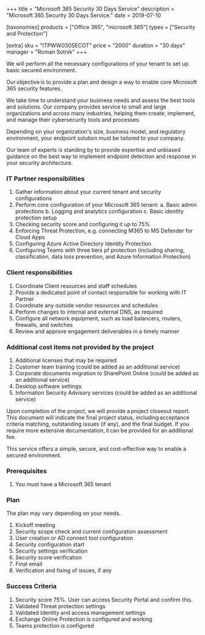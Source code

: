 +++
title = "Microsoft 365 Security 30 Days Service"
description = "Microsoft 365 Security 30 Days Service."
date = 2019-07-10

[taxonomies]
products = ["Office 365", "microsoft 365"]
types = ["Security and Protection"]

[extra]
sku = "ITPWW030SECOT"
price = "2000"
duration = "30 days"
manager = "Roman Sotnik"
+++

We will perform all the necessary configurations of your tenant to set up basic secured environment.  

Our objective is to provide a plan and design a way to enable core Microsoft 365 security features.  

We take time to understand your business needs and assess the best tools and solutions. Our company provides service to small and large organizations and across many industries, helping them create, implement, and manage their cybersecurity tools and processes. 

Depending on your organization's size, business model, and regulatory environment, your endpoint solution must be tailored to your company. 

Our team of experts is standing by to provide expertise and unbiased guidance on the best way to implement endpoint detection and response in your security architecture. 

### IT Partner responsibilities

1. Gather information about your current tenant and security configurations 
2. Perform core configuration of your Microsoft 365 tenant: 
	a. Basic admin protections 
	b. Logging and analytics configuration 
	c. Basic identity protection setup
3. Checking security score and configuring it up to 75% 
4. Enforcing Threat Protection, e.g. connecting M365 to MS Defender for Cloud Apps 
5. Configuring Azure Active Directory Identity Protection 
6. Configuring Teams with three tiers pf protection (including sharing, classification, data loss prevention, and Azure Information Protection) 

### Client responsibilities

1.  Coordinate Client resources and staff schedules
2.  Provide a dedicated point of contact responsible for working with IT Partner
3.  Coordinate any outside vendor resources and schedules
4.  Perform changes to internal and external DNS, as required
5.  Configure all network equipment, such as load balancers, routers, firewalls, and switches
6.  Review and approve engagement deliverables in a timely manner

### Additional cost items not provided by the project

1. Additional licenses that may be required
2. Customer team training (could be added as an additional service) 
3. Corporate documents migration to SharePoint Online (could be added as an additional service) 
4. Desktop software settings 
5. Information Security Advisory services (could be added as an additional service) 

Upon completion of the project, we will provide a project closeout report. This document will indicate the final project status, including acceptance criteria matching, outstanding issues (if any), and the final budget. If you require more extensive documentation, it can be provided for an additional fee.  

This service offers a simple, secure, and cost-effective way to enable a secured environment. 

### Prerequisites

1.  You must have a Microsoft 365 tenant

### Plan

The plan may vary depending on your needs.

1. Kickoff meeting 
2. Security scope check and current configuration assessment 
3. User creation or AD connect tool configuration 
4. Security configuration start 
5. Security settings verification 
6. Security score verification 
7. Final email 
8. Verification and fixing of issues, if any 

### Success Criteria

1. Security score 75%. User can access Security Portal and confirm this. 
2. Validated Threat protection settings 
3. Validated Identity and access management settings 
4. Exchange Online Protection is configured and working 
5. Teams protection is configured 
